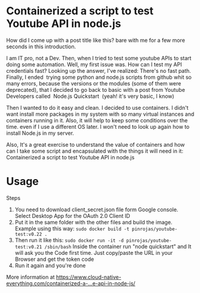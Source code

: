 # Containerized a script to test Youtube API in node.js
How did I come up with a post title like this? bare with me for a few more seconds in this introduction.

I am IT pro, not a Dev. Then, when I tried to test some youtube APIs to start doing some automation. Well, my first issue was. How can I test my API credentials fast? Looking up the answer, I've realized: There's no fast path. Finally, I ended  trying some python and node.js scripts from github whit so many errors, because the versions or the modules (some of them were deprecated), that I decided to go back to basic with a post from Youtube Developers called  Node.js Quickstart  (yeah! it's very basic, I know)

Then I wanted to do it easy and clean. I decided to use containers. I didn't want install more packages in my system with so many virtual instances and containers running in it. Also, it will help to keep some conditions over the time. even if I use a different OS later. I won't need to look up again how to install Node.js in my server.

Also, It's a great exercise to understand the value of containers and how can I take some script and encapsulated with the things it will need in it: Containerized a script to test Youtube API in node.js

# Usage

Steps
1. You need to download client_secret.json file form Google console. Select Desktop App for the OAuth 2.0 Client ID
2. Put it in the same folder with the other files and build the image. Example using this way:
```sudo docker build -t pinrojas/youtube-test:v0.22 .```
3. Then run it like this:
```sudo docker run -it -d pinrojas/youtube-test:v0.21 /sbin/bash```
Inside the container run "node quickstart" and It will ask you the Code first time. Just copy/paste the URL in your Browser and get the token code
4. Run it again and you're done


More information at https://www.cloud-native-everything.com/containerized-a-…e-api-in-node-js/
